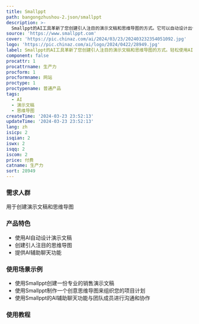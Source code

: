 ```yaml
---
title: Smallppt
path: bangongzhushou-2.json/smallppt
description: >-
  Smallppt的AI工具革新了您创建引人注目的演示文稿和思维导图的方式。它可以自动设计出令人惊艳的PowerPoint幻灯片，帮助您节省时间和精力。Smallppt还提供AI辅助聊天功能，帮助您创建思维导图并组织思路。定价方面，请访问官方网站获取详细信息。
source: 'https://www.smallppt.com'
cover: 'https://pic.chinaz.com/ai/2024/03/23/202403232354051092.jpg'
logo: 'https://pic.chinaz.com/ai/logo/2024/0422/28949.jpg'
label: Smallppt的AI工具革新了您创建引人注目的演示文稿和思维导图的方式。轻松使用AI设计令人惊艳的PowerPoint幻灯片。
component: false
procattr: 1
procattrname: 生产力
procform: 1
procformname: 网站
proctype: 1
proctypename: 普通产品
tags:
  - AI
  - 演示文稿
  - 思维导图
createTime: '2024-03-23 23:52:13'
updateTime: '2024-03-23 23:52:13'
lang: zh
isicp: 2
isqian: 2
iswx: 2
isqq: 2
iscom: 2
price: 付费
catname: 生产力
sort: 28949
---
```




### 需求人群
用于创建演示文稿和思维导图

### 产品特色
- 使用AI自动设计演示文稿
- 创建引人注目的思维导图
- 提供AI辅助聊天功能

### 使用场景示例
- 使用Smallppt创建一份专业的销售演示文稿
- 使用Smallppt制作一个创意思维导图来组织您的项目计划
- 使用Smallppt的AI辅助聊天功能与团队成员进行沟通和协作

### 使用教程


  
